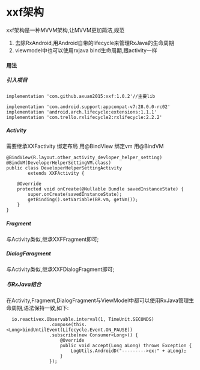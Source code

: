 # xxf架构
xxf架构是一种MVVM架构,让MVVM更加简洁,规范
1. 去除RxAndroid,用Android自带的lifecycle来管理RxJava的生命周期
2. viewmodel中也可以使用rxjava bind生命周期,跟activity一样

#### 用法
##### 引入项目
    implementation 'com.github.axuan2015:xxf:1.0.2'//主要lib

    implementation 'com.android.support:appcompat-v7:28.0.0-rc02'
    implementation 'android.arch.lifecycle:extensions:1.1.1'
    implementation 'com.trello.rxlifecycle2:rxlifecycle:2.2.2'

##### Activity
需要继承XXFactivity
绑定布局 用@BindView
绑定vm  用@BindVM

    @BindView(R.layout.other_activity_devloper_helper_setting)
    @BindVM(DeveloperHelperSettingVM.class)
    public class DeveloperHelperSettingActivity
            extends XXFActivity {

        @Override
        protected void onCreate(@Nullable Bundle savedInstanceState) {
            super.onCreate(savedInstanceState);
            getBinding().setVariable(BR.vm, getVm());
        }
    }

##### Fragment
与Activity类似,继承XXFFragment即可;

##### DialogFaragment
与Activity类似,继承XXFDialogFragment即可;

##### 与RxJava结合
在Activity,Fragment,DialogFragment与ViewModel中都可以使用RxJava管理生命周期,语法保持一致,如下:


      io.reactivex.Observable.interval(1, TimeUnit.SECONDS)
                    .compose(this.<Long>bindUntilEvent(Lifecycle.Event.ON_PAUSE))
                    .subscribe(new Consumer<Long>() {
                        @Override
                        public void accept(Long aLong) throws Exception {
                            LogUtils.AndroidD("--------->ex:" + aLong);
                        }
                    });
